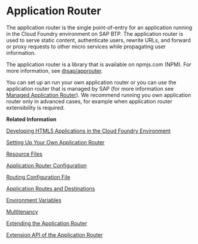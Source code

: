 <!-- loio01c5f9ba7d6847aaaf069d153b981b51 -->

# Application Router

The application router is the single point-of-entry for an application running in the Cloud Foundry environment on SAP BTP. The application router is used to serve static content, authenticate users, rewrite URLs, and forward or proxy requests to other micro services while propagating user information.

The application router is a library that is available on npmjs.com \(NPM\). For more information, see [@sap/approuter](https://www.npmjs.com/package/@sap/approuter#overview).

You can set up an run your own application router or you can use the application router that is managed by SAP \(for more information see [Managed Application Router](Managed_Application_Router_589a239.md)\). We recommend running you own application router only in advanced cases, for example when application router extensibility is required.

**Related Information**  


[Developing HTML5 Applications in the Cloud Foundry Environment](Developing_HTML5_Applications_in_the_Cloud_Foundry_Environment_11d77aa.md "SAP BTP enables you to access and run HTML5 applications in a cloud environment without the need to maintain your own runtime infrastructure.")

[Setting Up Your Own Application Router](Setting_Up_Your_Own_Application_Router_050d87a.md "This section describes how you can set up your own application router.")

[Resource Files](Resource_Files_e179c0c.md "The routing configuration for an application is defined in one or more destinations.")

[Application Router Configuration](Application_Router_Configuration_c19f165.md "A file that contains the configuration information used by the application router.")

[Routing Configuration File](Routing_Configuration_File_c103fb4.md "The routing configuration defined in the xs-app.json file contains the properties used by the application router.")

[Application Routes and Destinations](Application_Routes_and_Destinations_3cc788e.md "The application router is the single point of entry for an application.")

[Environment Variables](Environment_Variables_ba52705.md "A list of environment variables that can be used to configure the application router.")

[Multitenancy](Multitenancy_5310fc3.md)

[Extending the Application Router](Extending_the_Application_Router_9d29c38.md "Configure application-specific extensions for the application router.")

[Extension API of the Application Router](Extension_API_of_the_Application_Router_a36f409.md "A detailed list of the features and functions provided by the application router extension API.")

